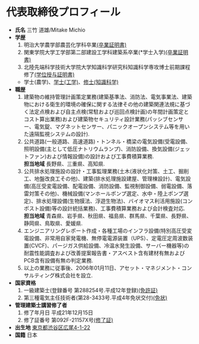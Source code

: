 # 代表取締役プロフィール
- **氏名** 三竹 道雄/Mitake Michio
- **学歴**
	1. 明治大学農学部農芸化学科卒業[(卒業証明書)](https://app.box.com/s/hzmpfotia2hadocsbfa1wcof2037bxmf "卒業証明書")
	1. 関東学院大学工学部第二部建設工学科建築系卒業(*学士入学)[(卒業証明書)](https://app.box.com/s/9hdsw5kb2nblai37zcced6fkzcildcdw "卒業証明書")
	1. 北陸先端科学技術大学院大学知識科学研究科知識科学専攻博士前期課程修了[(学位授与証明書)](https://app.box.com/s/w3umkatu8ao6e27j9jo8pjh8m8d6f184 "学位授与証明書")
	- 学士(農学)、[学士(工学)](https://jglobal.jst.go.jp/detail?JGLOBAL_ID=200902157815877959#%7B%22category%22%3A%220%22%2C%22keyword%22%3A%22%E4%B8%89%E7%AB%B9%E9%81%93%E9%9B%84%22%7D)、[修士(知識科学)](https://dspace.jaist.ac.jp/dspace/simple-search?query=三竹道雄)
- **職歴**
	1. 建築物の維持管理計画策定業務(建築基準法、消防法、電気事業法、建築物における衛生的環境の確保に関する法律その他の建築関連法規に基づく法定点検および自主点検(常駐および巡回点検計画)の年間計画策定とコスト算出業務)および建築物セキュリティ設計業務(パッシブセンサー、電気錠、マグネットセンサー、パニックオープンシステム等を用いた遠隔監視システムの設計).
	1. 公共道路(一般道路、高速道路)・トンネル・橋梁の電気設備(受電設備、照明設備(主として低圧ナトリウムランプ)、消防設備、換気設備(ジェットファン)および情報設備)の設計および工事費積算業務.  
	**担当地域** 長野県、三重県、高知県.
	1. 公共排水処理施設の設計・工事監理業務(土木(液状化対策、土工、掘削工、地盤改良工その他)、建築(排水処理施設建屋、管理棟設計)、電気設備(高圧受変電設備、配電設備、消防設備、監視制御設備、弱電設備、落雷対策その他)、機械設備(マンホールポンプ選定、水中・陸上ポンプ選定)、排水処理設備(生物膜法、浮遊生物法)、バイオマス利活用施設(コンポスト設備)等の設計統括業務)、工事費積算業務および会計検査対応.  
	**担当地域** 青森県、岩手県、秋田県、福島県、群馬県、千葉県、長野県、静岡県、鳥取県、愛媛県.
	1. エンジニアリングレポート作成・各種工場のインフラ設備(特別高圧受変電設備、非常用自家発電機、無停電電源装置（UPS）、定電圧定周波数装置(CVCF)、パージガス供給設備、冷温水発生設備、サーバー機器等)の耐震性能調査および改善提案報告書・アスベスト含有建材有無およびPCB含有設備有無の判定業務.
	1. 以上の業務に従事後、2006年01月11日、アセット・マネジメント・コンサルティング株式会社を設立.
- **国家資格**
	1. 一級建築士(登録番号 第288254号.平成12年登録)[(免許証)](https://app.box.com/s/b76m7hdnglb4xqrhjz6pwu64l3xc5yvk "免許証")
	1. 第三種電気主任技術者(第28-3433号.平成4年免状交付)[(免状)](https://app.box.com/s/duhurn3634ni6luf891g066sr21ekrb5 "免状")
- **管理建築士講習修了者**
	1. 修了年月日 平成21年12月15日
	1. 修了証番号 第092F-21157X号[(修了証)](https://app.box.com/s/04l3awigzp697tf1f1tu9vj1dehicky6 "修了証")
- **出生地** [東京都渋谷区広尾4-1-22](https://www.google.com/maps/place/%E3%80%92150-0012+%E6%9D%B1%E4%BA%AC%E9%83%BD%E6%B8%8B%E8%B0%B7%E5%8C%BA%E5%BA%83%E5%B0%BE%EF%BC%94%E4%B8%81%E7%9B%AE%EF%BC%91%E2%88%92%EF%BC%92%EF%BC%92/@35.6545287,139.7157959,17z/data=!3m1!4b1!4m5!3m4!1s0x60188b6ec2bf26b7:0xdf5dfc87603963f6!8m2!3d35.6545244!4d139.7179846)
- **国籍** 日本
